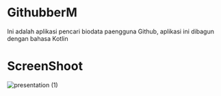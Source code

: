 # GithubberM
Ini adalah aplikasi pencari biodata paengguna Github, aplikasi ini dibagun dengan bahasa Kotlin

# ScreenShoot
![presentation (1)](https://user-images.githubusercontent.com/61697475/135479690-71ab4bd6-a9e0-4ae6-88f5-f75ca8f78b26.jpg)
